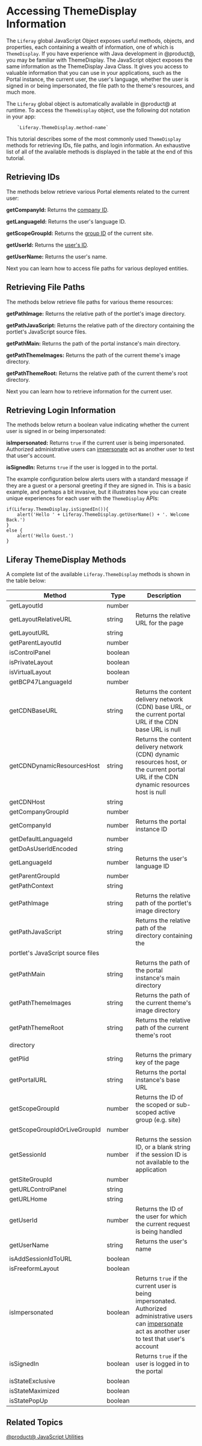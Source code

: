 # Accessing ThemeDisplay Information [](id=liferay-themedisplay)

The `Liferay` global JavaScript Object exposes useful methods, objects, and
properties, each containing a wealth of information, one of which is
`ThemeDisplay`. If you have experience with Java development in @product@, you
may be familiar with ThemeDisplay. The JavaScript object exposes the same
information as the ThemeDisplay Java Class. It gives you access to valuable
information that you can use in your applications, such as the Portal instance,
the current user, the user's language, whether the user is signed in or being
impersonated, the file path to the theme's resources, and much more. 

The `Liferay` global object is automatically available in @product@ at runtime. 
To access the `ThemeDisplay` object, use the following dot notation in your app:

        `Liferay.ThemeDisplay.method-name`

This tutorial describes some of the most commonly used `ThemeDisplay` methods 
for retrieving IDs, file paths, and login information. An exhaustive list of all 
of the available methods is displayed in the table at the end of this tutorial. 

## Retrieving IDs [](id=retrieving-ids)

The methods below retrieve various Portal elements related to the current user:

**getCompanyId:** Returns the
[company ID](/participate/liferaypedia/-/wiki/Main/Company+ID).

**getLanguageId:** Returns the user's language ID.

**getScopeGroupId:** Returns the
[group ID](/participate/liferaypedia/-/wiki/Main/Group+ID) of the current site.

**getUserId:** Returns the
[user's ID](/participate/liferaypedia/-/wiki/Main/User+ID).

**getUserName:** Returns the user's name.

Next you can learn how to access file paths for various deployed entities.

## Retrieving File Paths [](id=retrieving-file-paths)

The methods below retrieve file paths for various theme resources:

**getPathImage:** Returns the relative path of the portlet's image directory.

**getPathJavaScript:** Returns the relative path of the directory containing the 
portlet's JavaScript source files.

**getPathMain:** Returns the path of the portal instance's main directory.

**getPathThemeImages:** Returns the path of the current theme's image directory.

**getPathThemeRoot:** Returns the relative path of the current theme's root 
directory.

Next you can learn how to retrieve information for the current user. 

## Retrieving Login Information [](id=retrieving-login-information)

The methods below return a boolean value indicating whether the current user is 
signed in or being impersonated:

**isImpersonated:** Returns `true` if the current user is being impersonated. 
Authorized administrative users can
[impersonate](/discover/portal/-/knowledge_base/6-2/the-users-section-of-the-control-panel#user-management) 
act as another user to test that user's account. 

**isSignedIn:** Returns `true` if the user is logged in to the portal. 

The example configuration below alerts users with a standard message if they are
a guest or a personal greeting if they are signed in. This is a basic example,
and perhaps a bit invasive, but it illustrates how you can create unique
experiences for each user with the `ThemeDisplay` APIs:

    if(Liferay.ThemeDisplay.isSignedIn()){
        alert('Hello ' + Liferay.ThemeDisplay.getUserName() + '. Welcome Back.')
    }
    else {
        alert('Hello Guest.')
    }

## Liferay ThemeDisplay Methods [](id=liferay-themedisplay-methods)

A complete list of the available `Liferay.ThemeDisplay` methods is shown in the 
table below:

| Method | Type | Description |
| --- | --- | --- |
| getLayoutId | number | |
| getLayoutRelativeURL | string | Returns the relative URL for the page |
| getLayoutURL | string | |
| getParentLayoutId | number | |
| isControlPanel | boolean | |
| isPrivateLayout | boolean | |
| isVirtualLayout | boolean | |
| getBCP47LanguageId | number | |
| getCDNBaseURL | string | Returns the content delivery network (CDN) base URL, or the current portal URL if the CDN base URL is null |
| getCDNDynamicResourcesHost | string | Returns the content delivery network (CDN) dynamic resources host, or the current portal URL if the CDN dynamic resources host is null |
| getCDNHost | string |  |
| getCompanyGroupId | number | |
| getCompanyId | number | Returns the portal instance ID |
| getDefaultLanguageId | number | |
| getDoAsUserIdEncoded | string | |
| getLanguageId | number | Returns the user's language ID |
| getParentGroupId | number | |
| getPathContext | string | |
| getPathImage | string | Returns the relative path of the portlet's image directory |
| getPathJavaScript | string | Returns the relative path of the directory containing the
portlet's JavaScript source files |
| getPathMain | string | Returns the path of the portal instance's main directory |
| getPathThemeImages | string | Returns the path of the current theme's image directory |
| getPathThemeRoot | string | Returns the relative path of the current theme's root
directory |
| getPlid | string | Returns the primary key of the page |
| getPortalURL | string | Returns the portal instance's base URL |
| getScopeGroupId | number | Returns the ID of the scoped or sub-scoped active group (e.g. site) |
| getScopeGroupIdOrLiveGroupId | number | |
| getSessionId | number | Returns the session ID, or a blank string if the session ID is not available to the application |
| getSiteGroupId | number | |
| getURLControlPanel | string | |
| getURLHome | string | |
| getUserId | number | Returns the ID of the user for which the current request is being handled |
| getUserName | string | Returns the user's name |
| isAddSessionIdToURL | boolean | |
| isFreeformLayout | boolean | |
| isImpersonated | boolean | Returns `true` if the current user is being impersonated. Authorized administrative users can [impersonate](/discover/portal/-/knowledge_base/7-1/adding-editing-and-deleting-users#editing-users) act as another user to test that user's account |
| isSignedIn | boolean | Returns `true` if the user is logged in to the portal |
| isStateExclusive | boolean | |
| isStateMaximized | boolean | |
| isStatePopUp | boolean | |

## Related Topics [](id=related-topics)

[@product@ JavaScript Utilities](/develop/tutorials/-/knowledge_base/7-1/javascript-utilities)
